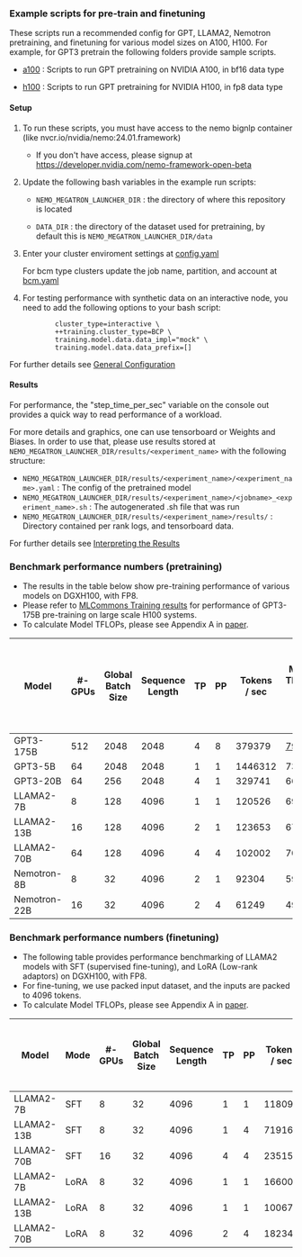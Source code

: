 ### Example scripts for pre-train and finetuning 
These scripts run a recommended config for GPT, LLAMA2, Nemotron pretraining, and finetuning for various model sizes on A100, H100. For example, for GPT3 pretrain the following folders provide sample scripts.

- [a100](https://github.com/NVIDIA/NeMo-Megatron-Launcher/tree/master/examples/training/gpt/a100)
: Scripts to run GPT pretraining on NVIDIA A100, in bf16 data type

- [h100](https://github.com/NVIDIA/NeMo-Megatron-Launcher/tree/master/examples/training/gpt/h100)
: Scripts to run GPT pretraining for NVIDIA H100, in fp8 data type

#### Setup
1. To run these scripts, you must have access to the nemo bignlp container (like nvcr.io/nvidia/nemo:24.01.framework)
     - If you don't have access, please signup at https://developer.nvidia.com/nemo-framework-open-beta
       
2. Update the following bash variables in the example run scripts:
     - ``` NEMO_MEGATRON_LAUNCHER_DIR ``` : the directory of where this repository is located

     - ``` DATA_DIR ``` : the directory of the dataset used for pretraining, by default this is ``` NEMO_MEGATRON_LAUNCHER_DIR/data ```

3. Enter your cluster enviroment settings at 
  [config.yaml](https://github.com/NVIDIA/NeMo-Megatron-Launcher/blob/master/launcher_scripts/conf/config.yaml)
    
    For bcm type clusters update the job name, partition, and account at [bcm.yaml]( https://github.com/NVIDIA/NeMo-Megatron-Launcher/blob/master/launcher_scripts/conf/cluster/bcm.yaml)

4. For testing performance with synthetic data on an interactive node, you need to add the following options to your bash script:
    ```
            cluster_type=interactive \
            ++training.cluster_type=BCP \
            training.model.data.data_impl="mock" \
            training.model.data.data_prefix=[]
    ```
    
For further details see [General Configuration](https://docs.nvidia.com/nemo-framework/user-guide/latest/modelguide/usingautoconfigurator.html#general-configuration) 

#### Results
For performance, the "step_time_per_sec" variable on the console out provides a quick way to read performance of a workload.

For more details and graphics, one can use tensorboard or Weights and Biases. In order to use that, please use results stored at ``` NEMO_MEGATRON_LAUNCHER_DIR/results/<experiment_name> ``` with the following structure:

- ``` NEMO_MEGATRON_LAUNCHER_DIR/results/<experiment_name>/<experiment_name>.yaml ``` : The config of the pretrained model
- ``` NEMO_MEGATRON_LAUNCHER_DIR/results/<experiment_name>/<jobname>_<experiment_name>.sh ``` : The autogenerated .sh file that was run
- ``` NEMO_MEGATRON_LAUNCHER_DIR/results/<experiment_name>/results/ ``` : Directory contained per rank logs, and tensorboard data.

For further details see [Interpreting the Results](https://docs.nvidia.com/nemo-framework/user-guide/latest/modelguide/usingautoconfigurator.html#interpreting-the-results) 

### Benchmark performance numbers (pretraining)

- The results in the table below show pre-training performance of various models on DGXH100, with FP8.
- Please refer to [MLCommons Training results](https://mlcommons.org/benchmarks/training/) for performance of GPT3-175B pre-training on large scale H100 systems. 
- To calculate Model TFLOPs, please see Appendix A in [paper](https://arxiv.org/pdf/2205.05198.pdf).
  
  
| Model | #-GPUs | Global Batch <br> Size | Sequence <br> Length | TP | PP | Tokens <br>/ sec | Model TFLOPs <br> per GPU | Est. time to train in days <br> (1T tokens, 1K GPUs) |
| ---      | ---      |----   | ---      |----   | ---      | ---      | ---     | ---     |
| GPT3-175B     | 512 | 2048 | 2048 | 4 | 8 | 379379 |  [797*](https://developer.nvidia.com/blog/setting-new-records-at-data-center-scale-using-nvidia-h100-gpus-and-quantum-2-infiniband/) | 15.3  |
| GPT3-5B       | 64 | 2048 | 2048 | 1 | 1 | 1446312 | 738 | 0.5  |
| GPT3-20B      | 64 | 256  | 2048 | 4 | 1 | 329741 | 660 | 2.2  |
| LLAMA2-7B     | 8  | 128  | 4096 | 1 | 1 | 120526 | 694 | 0.8  |
| LLAMA2-13B    | 16 | 128  | 4096 | 2 | 1 | 123653 | 674 | 1.5  |
| LLAMA2-70B    | 64 | 128  | 4096 | 4 | 4 | 102002 | 708 | 7.1  |
| Nemotron-8B   | 8  | 32   | 4096 | 2 | 1 | 92304 | 593 | 1.0  |
| Nemotron-22B  | 16 | 32   | 4096 | 2 | 4 | 61249 | 499 | 3.0  |


### Benchmark performance numbers (finetuning)

- The following table provides performance benchmarking of LLAMA2 models with SFT (supervised fine-tuning), and LoRA (Low-rank adaptors) on DGXH100, with FP8.
- For fine-tuning, we use packed input dataset, and the inputs are packed to 4096 tokens.
- To calculate Model TFLOPs, please see Appendix A in [paper](https://arxiv.org/pdf/2205.05198.pdf).


| Model | Mode | #-GPUs | Global Batch <br> Size | Sequence <br> Length | TP | PP | Tokens <br>/ sec | Model TFLOPs <br> per GPU | Est. time to complete in mins <br> (40M tokens) |
| ---     | ---      | ---      |----   | ---      |----   | ---      | ---      | ---     | ---     |
| LLAMA2-7B  | SFT   | 8  | 32 | 4096 | 1 | 1 | 118096 | 591 | 5 |
| LLAMA2-13B | SFT   | 8  | 32 | 4096 | 1 | 4 | 71916  | 698 | 9 |
| LLAMA2-70B | SFT   | 16 | 32 | 4096 | 4 | 4 | 23515  | 609 | 7 |
| LLAMA2-7B  | LoRA  | 8  | 32 | 4096 | 1 | 1 | 166002 | 556 | 4 |
| LLAMA2-13B | LoRA  | 8  | 32 | 4096 | 1 | 1 | 100672 | 654 | 7 |
| LLAMA2-70B | LoRA  | 8  | 32 | 4096 | 2 | 4 | 18234  | 631 | 37 |
